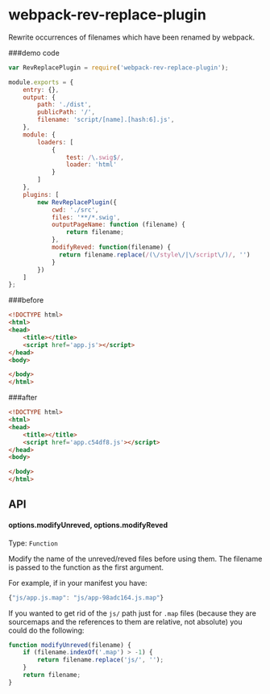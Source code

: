 # webpack-rev-replace-plugin

Rewrite occurrences of filenames which have been renamed by webpack.

###demo code 
```js
var RevReplacePlugin = require('webpack-rev-replace-plugin');

module.exports = {
	entry: {},
	output: {
		path: './dist',
		publicPath: '/',
		filename: 'script/[name].[hash:6].js',
	},
	module: {
		loaders: [
			{
				test: /\.swig$/,
				loader: 'html'
			}
		]
	},
	plugins: [
		new RevReplacePlugin({
			cwd: './src',
			files: '**/*.swig',
			outputPageName: function (filename) {
				return filename;
			},
			modifyReved: function(filename) {
              return filename.replace(/(\/style\/|\/script\/)/, '')
            }
		})
	]
};
```
###before
```html
<!DOCTYPE html>
<html>
<head>
	<title></title>
	<script href='app.js'></script>
</head>
<body>

</body>
</html>
```
###after
```html
<!DOCTYPE html>
<html>
<head>
	<title></title>
	<script href='app.c54df8.js'></script>
</head>
<body>

</body>
</html>
```
## API

#### options.modifyUnreved, options.modifyReved
Type: `Function`

Modify the name of the unreved/reved files before using them. The filename is
passed to the function as the first argument.

For example, if in your manifest you have:

```js
{"js/app.js.map": "js/app-98adc164.js.map"}
```

If you wanted to get rid of the `js/` path just for `.map` files (because they
are sourcemaps and the references to them are relative, not absolute) you could
do the following:

```js
function modifyUnreved(filename) {
    if (filename.indexOf('.map') > -1) {
        return filename.replace('js/', '');
    }
    return filename;
}
```



